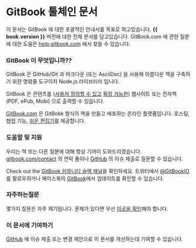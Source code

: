 # GitBook 툴체인 문서

이 문서는 GitBook 에 대한 포괄적인 안내서를 목표로 하고있습니다.
**{{ book.version }}** 버전에 대한 전체 문서를 담고있습니다. GitBook.com 에 관한
질문에 대한 도움은 [help.gitbook.com](https://help.gitbook.com) 에서 찾을 수
있습니다.

### GitBook 이 무엇입니까??

GitBook 은 GitHub/Git 과 마크다운 (또는 AsciiDoc) 을 사용해 아름다운 책을
구축하기 위한 명령줄 도구이자 Node.js 라이브러리 입니다.

GitBook 은 콘텐츠를 ([사용자 정의할 수 있고](themes/README.md)
[확장 가능한](plugins/README.md)) 웹사이트 또는 전자책 (PDF, ePub, Mobi) 으로
출력할 수 있습니다.

[GitBook.com](https://www.gitbook.com) 은 GitBokk 형식의 책을 만들고 배포하는
온라인 플랫폼입니다. 호스팅, 협업 기능,
[쉬운 편집기](https://www.gitbook.com/editor)를 제공합니다.

### 도움말 및 지원

우리는 책 또는 다른 질문에 대해 항상 기꺼이 도와드리겠습니다.
[gitbook.com/contact](https://www.gitbook.com/contact) 의 연락 폼이나
[GitHub](https://github.com/GitbookIO/gitbook) 의 이슈 제출로 질문할 수 있습니다.

Check out the [GitBook 커뮤니티 슬랙 채널](https://slack.gitbook.com)을
확인하세요. 트위터에서 [@GitBookIO](https://twitter.com/GitBookIO) 를
팔로우하거나 페이스북의 [GitBook](https://www.facebook.com/gitbookcom)에서
업데이트를 확인할 수 있습니다.

### 자주하는질문

몇가지 질문은 자주 제기됩니다. 문제가 있다면 우선 [이곳을 확인](faq.md)해야
합니다.

### 이 문서에 기여하기

[GitHub](https://github.com/GitbookIO/gitbook) 에 이슈 제출 또는 변경 제안으로
이 문서를 개선하는데 기여할 수 있습니다.
